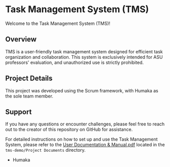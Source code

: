 # Task Management System (TMS)

Welcome to the Task Management System (TMS)!

## Overview

TMS is a user-friendly task management system designed for efficient task organization and collaboration. This system is exclusively intended for ASU professors' evaluation, and unauthorized use is strictly prohibited.

## Project Details

This project was developed using the Scrum framework, with Humaka as the sole team member.

## Support

If you have any questions or encounter challenges, please feel free to reach out to the creator of this repository on GitHub for assistance.

For detailed instructions on how to set up and use the Task Management System, please refer to the [User Documentation & Manual.pdf](Project%20Documents/User%20Documentation%20&%20Manual.pdf) located in the `tms-demo/Project Documents` directory.

- Humaka

